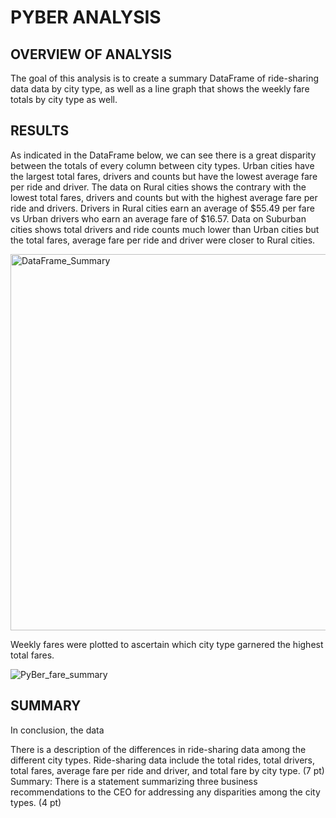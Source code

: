 # PYBER ANALYSIS

## OVERVIEW OF ANALYSIS

The goal of this analysis is to create a summary DataFrame of ride-sharing data data by city type, as well as a line graph that shows the weekly fare totals by city type as well. 

## RESULTS

As indicated in the DataFrame below, we can see there is a great disparity between the totals of every column between city types. Urban cities have the largest total fares, drivers and counts but have the lowest average fare per ride and driver. The data on Rural cities shows the contrary with the lowest total fares, drivers and counts but with the highest average fare per ride and drivers. Drivers in Rural cities earn an average of $55.49 per fare vs Urban drivers who earn an average fare of $16.57. Data on Suburban cities shows total drivers and ride counts much lower than Urban cities but the total fares, average fare per ride and driver were closer to Rural cities.

<img width="602" alt="DataFrame_Summary" src="https://user-images.githubusercontent.com/111521163/192685336-1d4bac94-4851-428d-a470-e35a0ecc9863.png">

Weekly fares were plotted to ascertain which city type garnered the highest total fares.

![PyBer_fare_summary](https://user-images.githubusercontent.com/111521163/192684946-e3d9dddb-d897-40de-a398-c22c0f575caa.png)

## SUMMARY

In conclusion, the data 


There is a description of the differences in ride-sharing data among the different city types. Ride-sharing data include the total rides, total drivers, total fares, average fare per ride and driver, and total fare by city type. (7 pt)
Summary:
There is a statement summarizing three business recommendations to the CEO for addressing any disparities among the city types. (4 pt)

